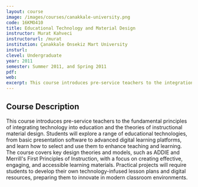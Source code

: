 ```yaml
---
layout: course
image: /images/courses/canakkale-university.png
code: 16KMO410
title: Educational Technology and Material Design
instructor: Murat Kahveci
instructorurl: /murat
institution: Çanakkale Onsekiz Mart University
insturl:
clevel: Undergraduate
year: 2011
semester: Summer 2011, and Spring 2011
pdf:
web:
excerpt: This course introduces pre-service teachers to the integration of educational technology and instructional material design, focusing on creating effective digital resources.
---
```


## Course Description

This course introduces pre-service teachers to the fundamental principles of integrating technology into education and the theories of instructional material design. Students will explore a range of educational technologies, from basic presentation software to advanced digital learning platforms, and learn how to select and use them to enhance teaching and learning. The course covers key design theories and models, such as ADDIE and Merrill's First Principles of Instruction, with a focus on creating effective, engaging, and accessible learning materials. Practical projects will require students to develop their own technology-infused lesson plans and digital resources, preparing them to innovate in modern classroom environments.
